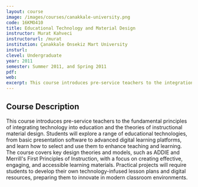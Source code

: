 ```yaml
---
layout: course
image: /images/courses/canakkale-university.png
code: 16KMO410
title: Educational Technology and Material Design
instructor: Murat Kahveci
instructorurl: /murat
institution: Çanakkale Onsekiz Mart University
insturl:
clevel: Undergraduate
year: 2011
semester: Summer 2011, and Spring 2011
pdf:
web:
excerpt: This course introduces pre-service teachers to the integration of educational technology and instructional material design, focusing on creating effective digital resources.
---
```


## Course Description

This course introduces pre-service teachers to the fundamental principles of integrating technology into education and the theories of instructional material design. Students will explore a range of educational technologies, from basic presentation software to advanced digital learning platforms, and learn how to select and use them to enhance teaching and learning. The course covers key design theories and models, such as ADDIE and Merrill's First Principles of Instruction, with a focus on creating effective, engaging, and accessible learning materials. Practical projects will require students to develop their own technology-infused lesson plans and digital resources, preparing them to innovate in modern classroom environments.
